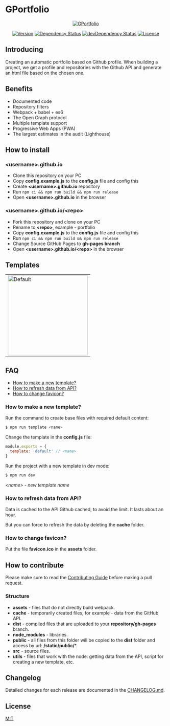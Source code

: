 # GPortfolio

<p align="center">
    <a href="https://github.com/GPortfolio/GPortfolio">
        <img src="https://raw.githubusercontent.com/GPortfolio/GPortfolio/master/assets/upstream/logo.png" alt="GPortfolio">
    </a>
</p>
<p align="center">
    <a href="https://github.com/GPortfolio/GPortfolio" rel="nofollow"><img src="https://img.shields.io/github/package-json/v/GPortfolio/GPortfolio.svg" alt="Version"></a>
    <a href="https://david-dm.org/GPortfolio/GPortfolio" rel="nofollow"><img src="https://david-dm.org/GPortfolio/GPortfolio.svg" alt="Dependency Status"></a>
    <a href="https://david-dm.org/GPortfolio/GPortfolio?type=dev" rel="nofollow"><img src="https://david-dm.org/GPortfolio/GPortfolio/dev-status.svg" alt="devDependency Status"></a>
    <a href="https://github.com/GPortfolio/GPortfolio" rel="nofollow"><img src="https://img.shields.io/github/license/GPortfolio/GPortfolio.svg" alt="License"></a>
</p>

## Introducing
Creating an automatic portfolio based on Github profile. When building a project, we get a profile
and repositories with the Github API and generate an html file based on the chosen one.

## Benefits
- Documented code
- Repository filters
- Webpack + babel + es6
- The Open Graph protocol
- Multiple template support
- Progressive Web Apps (PWA)
- The largest estimates in the audit (Lighthouse)

## How to install
### \<username>.github.io
- Clone this repository on your PC
- Copy **config.example.js** to the **config.js** file and config this
- Create **\<username>.github.io** repository
- Run `npm ci && npm run build && npm run release`
- Open **\<username>.github.io** in the browser

### \<username>.github.io/\<repo>
- Fork this repository and clone on your PC
- Rename to **\<repo>**, example - portfolio
- Copy **config.example.js** to the **config.js** file and config this
- Run `npm ci && npm run build && npm run release`
- Change Source GitHub Pages to **gh-pages branch**
- Open **\<username>.github.io/\<repo>** in the browser

## Templates
<table>
  <tr>
    <td>
      <a href="https://github.com/GPortfolio/GPortfolio/tree/master/src/templates/default" title="Default">
        <img src="https://raw.githubusercontent.com/GPortfolio/GPortfolio/master/assets/upstream/templates/default.png" width="250" alt="Default">
      </a>
    </td>
  </tr>
</table>

## FAQ
- [How to make a new template?](#how-to-make-a-new-template)
- [How to refresh data from API?](#how-to-refresh-data-from-api)
- [How to change favicon?](#how-to-change-favicon)

### How to make a new template?
Run the command to create base files with required default content:
```bash
$ npm run template <name>
```

Change the template in the **config.js** file:
```js
module.exports = {
  template: 'default' // <name> 
}
```

Run the project with a new template in dev mode:
```bash
$ npm run dev
```

*\<name> - new template name*

### How to refresh data from API?
Data is cached to the API Github cached, to avoid the limit. It lasts about an hour.

But you can force to refresh the data by deleting the **cache** folder.

### How to change favicon?
Put the file **favicon.ico** in the **assets** folder.

## How to contribute
Please make sure to read the [Contributing Guide](https://raw.githubusercontent.com/GPortfolio/GPortfolio/master/CONTRIBUTING.md) before making a pull request.

### Structure
- **assets** - files that do not directly build webpack.
- **cache** - temporarily created files, for example - data from the GitHub API.
- **dist** - compiled files that are uploaded to your **repository/gh-pages** branch.
- **node_modules** - libraries.
- **public** - all files from this folder will be copied to the **dist** folder and access by url: **/static/public/***.
- **src** - source files.
- **utils** - files that work with the node: getting data from the API, script for creating a new template, etc.

## Changelog
Detailed changes for each release are documented in the [CHANGELOG.md](https://github.com/GPortfolio/GPortfolio/blob/master/CHANGELOG.md).

## License
[MIT](https://opensource.org/licenses/MIT)

